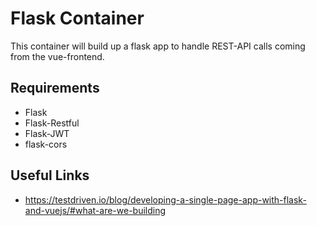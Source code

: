 # Flask Container

This container will build up a flask app to handle REST-API calls coming from the vue-frontend.

## Requirements

- Flask
- Flask-Restful
- Flask-JWT
- flask-cors

## Useful Links

* https://testdriven.io/blog/developing-a-single-page-app-with-flask-and-vuejs/#what-are-we-building

